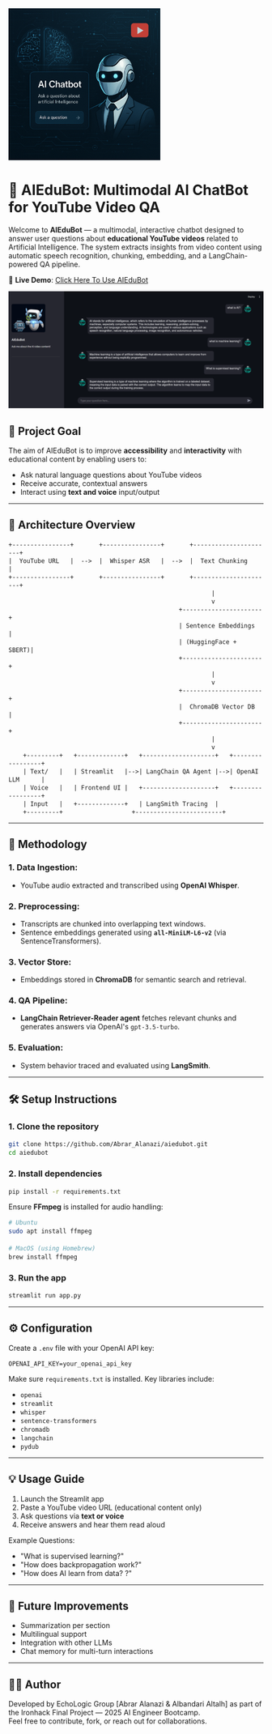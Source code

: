 <img src="image/aiedubot_ui.png" width="300" />

# 🤖 AIEduBot: Multimodal AI ChatBot for YouTube Video QA

Welcome to **AIEduBot** — a multimodal, interactive chatbot designed to answer user questions about **educational YouTube videos** related to Artificial Intelligence. The system extracts insights from video content using automatic speech recognition, chunking, embedding, and a LangChain-powered QA pipeline.

🔗 **Live Demo**: [Click Here To Use AIEduBot](https://aiedubot-fzt4db9283sdiryyap6cxz.streamlit.app)



<img src="image/AIEduBot.png" width="600" />


## 🎯 Project Goal

The aim of AIEduBot is to improve **accessibility** and **interactivity** with educational content by enabling users to:
- Ask natural language questions about YouTube videos
- Receive accurate, contextual answers
- Interact using **text and voice** input/output

---

## 🧱 Architecture Overview

```
+----------------+       +----------------+       +----------------------+
|  YouTube URL   |  -->  |  Whisper ASR   |  -->  |  Text Chunking       |
+----------------+       +----------------+       +----------------------+
                                                        |
                                                        v
                                               +----------------------+
                                               | Sentence Embeddings  |
                                               | (HuggingFace + SBERT)|
                                               +----------------------+
                                                        |
                                                        v
                                               +----------------------+
                                               |  ChromaDB Vector DB  |
                                               +----------------------+
                                                        |
                                                        v
    +---------+   +-------------+   +--------------------+   +-----------------+
    | Text/   |   | Streamlit   |-->| LangChain QA Agent |-->| OpenAI LLM      |
    | Voice   |   | Frontend UI |   +--------------------+   +-----------------+
    | Input   |   +-------------+   | LangSmith Tracing  |
    +---------+                   +------------------------+
```

---

## 🧪 Methodology

### 1. Data Ingestion:
- YouTube audio extracted and transcribed using **OpenAI Whisper**.

### 2. Preprocessing:
- Transcripts are chunked into overlapping text windows.
- Sentence embeddings generated using **`all-MiniLM-L6-v2`** (via SentenceTransformers).

### 3. Vector Store:
- Embeddings stored in **ChromaDB** for semantic search and retrieval.

### 4. QA Pipeline:
- **LangChain Retriever-Reader agent** fetches relevant chunks and generates answers via OpenAI's `gpt-3.5-turbo`.

### 5. Evaluation:
- System behavior traced and evaluated using **LangSmith**.

---

## 🛠️ Setup Instructions

### 1. Clone the repository

```bash
git clone https://github.com/Abrar_Alanazi/aiedubot.git
cd aiedubot
```

### 2. Install dependencies

```bash
pip install -r requirements.txt
```

Ensure **FFmpeg** is installed for audio handling:

```bash
# Ubuntu
sudo apt install ffmpeg

# MacOS (using Homebrew)
brew install ffmpeg
```

### 3. Run the app

```bash
streamlit run app.py
```

---


## ⚙️ Configuration

Create a `.env` file with your OpenAI API key:

```
OPENAI_API_KEY=your_openai_api_key
```

Make sure `requirements.txt` is installed. Key libraries include:

- `openai`
- `streamlit`
- `whisper`
- `sentence-transformers`
- `chromadb`
- `langchain`
- `pydub`


---

## 💡 Usage Guide

1. Launch the Streamlit app
2. Paste a YouTube video URL (educational content only)
3. Ask questions via **text or voice**
4. Receive answers and hear them read aloud

Example Questions:
- "What is supervised learning?"
- "How does backpropagation work?"
- "How does AI learn from data? ?"

---

## 🚀 Future Improvements

- Summarization per section
- Multilingual support
- Integration with other LLMs
- Chat memory for multi-turn interactions

---



## 🧑‍💻 Author

Developed by EchoLogic Group 
 [Abrar Alanazi
 & Albandari Altalh] as part of the Ironhack Final Project — 2025 AI Engineer Bootcamp.  
Feel free to contribute, fork, or reach out for collaborations.

